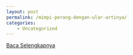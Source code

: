 ```yaml
---
layout: post
permalink: /mimpi-perang-dengan-ular-artinya/
categories:
    - Uncategorized
---
```


[Baca Selengkapnya](/01)